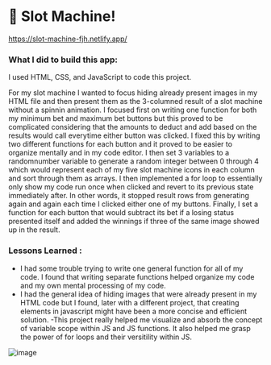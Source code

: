 # 🎰 Slot Machine!

https://slot-machine-fjh.netlify.app/

### What I did to build this app:

I used HTML, CSS, and JavaScript to code this project.

For my slot machine I wanted to focus hiding already present images in my HTML file and then present them as the 3-columned result of a slot machine without a spinnin animation. I focused first on writing one function for both my minimum bet and maximum bet buttons but this proved to be complicated considering that the amounts to deduct and add based on the results would call everytime either button was clicked. I fixed this by writing two different functions for each button and it proved to be easier to organize mentally and in my code editor. I then set 3 variables to a randomnumber variable to generate a random integer between 0 through 4 which would represent each of my five slot machine icons in each column and sort through them as arrays. I then implemented a for loop to essentially only show my code run once when clicked and revert to its previous state immediately after. In other words, it stopped result rows from generating again and again each time I clicked either one of my buttons. Finally, I set a function for each button that would subtract its bet if a losing status presented itself and added the winnings if three of the same image showed up in the result.

### Lessons Learned :

- I had some trouble trying to write one general function for all of my code. I found that writing separate functions helped organize my code and my own mental processing of my code.
- I had the general idea of hiding images that were already present in my HTML code but I found, later with a different project, that creating elements in javascript might have been a more concise and efficient solution.
-This project really helped me visualize and absorb the concept of variable scope within JS and JS functions. It also helped me grasp the power of for loops and their versitility within JS.

![image](https://github.com/fjh321/slot-machine-2019-week05/assets/64885403/52719245-751c-437e-9a76-542a6c13b271)
